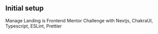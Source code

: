 ## Initial setup

Manage Landing is Frontend Mentor Challenge with Nextjs, ChakraUI, Typescript, ESLint, Prettier
